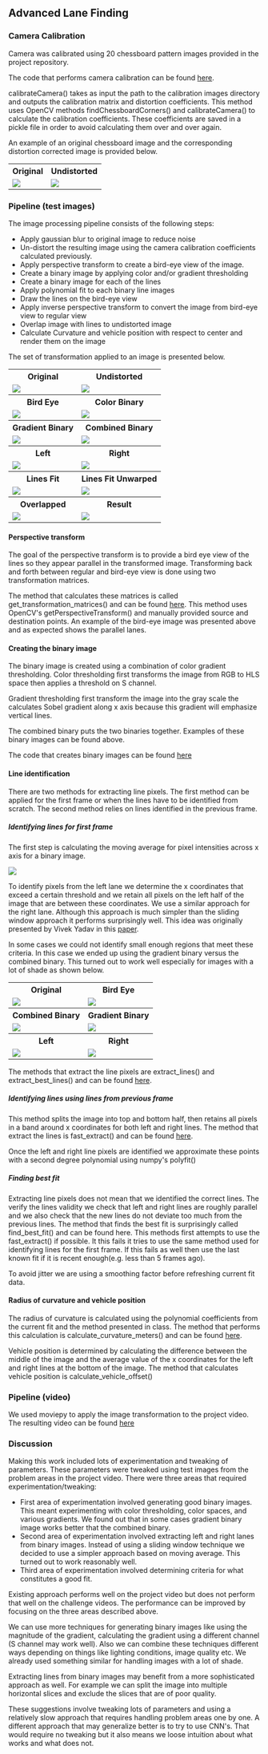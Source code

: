 ## Advanced Lane Finding

### Camera Calibration

Camera was calibrated using 20 chessboard pattern images provided in the project repository.

The code that performs camera calibration can be found [here](./sdc/utils.py).

calibrateCamera() takes as input the path to the calibration images directory and outputs the calibration matrix and distortion coefficients. This method uses OpenCV methods findChessboardCorners() and calibrateCamera() to calculate the calibration coefficients. These coefficients are saved in a pickle file in order to avoid calculating them over and over again.

An example of an original chessboard image and the corresponding distortion corrected image is provided below.

<table>
  <tr>
    <th>Original</th>
    <th>Undistorted</th>
  <tr>
  <tr>
   <td><img src="camera_cal/calibration1.jpg"></td>
   <td><img src="output_images/undistorted_calibration.jpg"></td>
  </tr>
</table>

### Pipeline (test images)

The image processing pipeline consists of the following steps:
* Apply gaussian blur to original image to reduce noise
* Un-distort the resulting image using the camera calibration coefficients calculated previously.
* Apply perspective transform to create a bird-eye view of the image.
* Create a binary image by applying color and/or gradient thresholding
* Create a binary image for each of the lines
* Apply polynomial fit to each binary line images
* Draw the lines on the bird-eye view
* Apply inverse perspective transform to convert the image from bird-eye view to regular view
* Overlap image with lines to undistorted image
* Calculate Curvature and vehicle position with respect to center and render them on the image

The set of transformation applied to an image is presented below.

<table>
  <tr>
    <th>Original</th>
    <th>Undistorted</th>
  <tr>
  <tr>
   <td><img src="output_images/original.jpg"></td>
   <td><img src="output_images/undistorted.jpg"></td>
  </tr>
  <tr>
    <th>Bird Eye</th>
    <th>Color Binary</th>
  <tr>
  <tr>
   <td><img src="output_images/bird_eye.jpg"></td>
   <td><img src="output_images/color_binary.jpg"></td>
  </tr>
  <tr>
    <th>Gradient Binary</th>
    <th>Combined Binary</th>
  <tr>
  <tr>
   <td><img src="output_images/gradient_binary.jpg"></td>
   <td><img src="output_images/combined_binary.jpg"></td>
  </tr>
  <tr>
    <th>Left</th>
    <th>Right</th>
  <tr>
  <tr>
   <td><img src="output_images/left.jpg"></td>
   <td><img src="output_images/right.jpg"></td>
  </tr>
  <tr>
    <th>Lines Fit</th>
    <th>Lines Fit Unwarped</th>
  <tr>
  <tr>
   <td><img src="output_images/bird_eye_lines.jpg"></td>
   <td><img src="output_images/bird_eye_unwraped.jpg"></td>
  </tr>
  <tr>
    <th>Overlapped</th>
    <th>Result</th>
  <tr>
  <tr>
   <td><img src="output_images/overlaped.jpg"></td>
   <td><img src="output_images/result.jpg"></td>
  </tr>
</table>

#### Perspective transform
The goal of the perspective transform is to provide a bird eye view of the lines so they appear parallel in the transformed image. Transforming back and forth between regular and bird-eye view is done using two transformation matrices.

The method that calculates these matrices is called get_transformation_matrices() and can be found [here](./sdc/camera.py). This method uses OpenCV's getPerspectiveTransform() and manually provided source and destination points. An example of the bird-eye image was presented above and as expected shows the parallel lanes.

#### Creating the binary image
The binary image is created using a combination of color gradient thresholding. Color thresholding first transforms the image from RGB to HLS space then applies a threshold on S channel.

Gradient thresholding first transform the image into the gray scale the calculates Sobel gradient along x axis because this gradient will emphasize vertical lines.

The combined binary puts the two binaries together. Examples of these binary images can be found above.

The code that creates binary images can be found [here](./sdc/camera.py)

#### Line identification
There are two methods for extracting line pixels. The first method can be applied for the first frame or when the lines have to be identified from scratch. The second method relies on lines identified in the previous frame.

##### Identifying lines for first frame
The first step is calculating the moving average for pixel intensities across x axis for a binary image.

<img src="output_images/moving_average.jpg">

To identify pixels from the left lane we determine the x coordinates that exceed a certain threshold and we retain all pixels on the left half of the image that are between these coordinates. We use a similar approach for the right lane. Although this approach is much simpler than the sliding window approach it performs surprisingly well. This idea was originally presented by Vivek Yadav in this [paper](https://medium.com/@vivek.yadav/robust-lane-finding-using-advanced-computer-vision-techniques-mid-project-update-540387e95ed3#.h5ihmyh3b).

In some cases we could not identify small enough regions that meet these criteria. In this case we ended up using the gradient binary versus the combined binary. This turned out to work well especially for images with a lot of shade as shown below.

<table>
  <tr>
    <th>Original</th>
    <th>Bird Eye</th>
  <tr>
  <tr>
   <td><img src="output_images/original_shade.jpg"></td>
   <td><img src="output_images/bird_eye_shade.jpg"></td>
  </tr>
  <tr>
    <th>Combined Binary</th>
    <th>Gradient Binary</th>
  <tr>
  <tr>
   <td><img src="output_images/combined_binary_shade.jpg"></td>
   <td><img src="output_images/gradient_binary_shade.jpg"></td>
  </tr>
  <tr>
    <th>Left</th>
    <th>Right</th>
  <tr>
  <tr>
   <td><img src="output_images/left_shade.jpg"></td>
   <td><img src="output_images/right_shade.jpg"></td>
  </tr>
</table>  

The methods that extract the line pixels are extract_lines() and extract_best_lines() and can be found [here](./sdc/line_detector.py).

##### Identifying lines using lines from previous frame
This method splits the image into top and bottom half, then retains all pixels in a band around x coordinates for both left and right lines. The method that extract the lines is fast_extract() and can be found [here](./sdc/line_detector.py).

Once the left and right line pixels are identified we approximate these points with a second degree polynomial using numpy's polyfit()

##### Finding best fit
Extracting line pixels does not mean that we identified the correct lines. The verify the lines validity we check that left and right lines are roughly parallel and we also check that the new lines do not deviate too much from the previous lines. The method that finds the best fit is surprisingly called find_best_fit() and can be found here. This methods first attempts to use the fast_extract() if possible. It this fails it tries to use the same method used for identifying lines for the first frame. If this fails as well then use the last known fit if it is recent enough(e.g. less than 5 frames ago).

To avoid jitter we are using a smoothing factor before refreshing current fit data.

#### Radius of curvature and vehicle position
The radius of curvature is calculated using the polynomial coefficients from the current fit and the method presented in class. The method that performs this calculation is calculate_curvature_meters() and can be found [here](./sdc/line_detector.py).

Vehicle position is determined by calculating the difference between the middle of the image and the average value of the x coordinates for the left and right lines at the bottom of the image. The method that calculates vehicle position is calculate_vehicle_offset()

### Pipeline (video)
We used moviepy to apply the image transformation to the project video. The resulting video can be found [here](https://youtu.be/OV1l5xFHiwQ)

### Discussion
Making this work included lots of experimentation and tweaking of parameters. These parameters were tweaked using test images from the problem areas in the project video. There were three areas that required experimentation/tweaking:
 - First area of experimentation involved generating good binary images. This meant experimenting with color thresholding, color spaces, and various gradients. We found out that in some cases gradient binary image works better that the combined binary.
 - Second area of experimentation involved extracting left and right lanes from binary images. Instead of using a sliding window technique we decided to use a simpler approach based on moving average. This turned out to work reasonably well.
 - Third area of experimentation involved determining criteria for what constitutes a good fit.

Existing approach performs well on the project video but does not perform that well on the challenge videos. The performance can be improved by focusing on the three areas described above.

We can use more techniques for generating binary images like using the magnitude of the gradient, calculating the gradient using a different channel (S channel may work well). Also we can combine these techniques different ways depending on things like lighting conditions, image quality etc. We already used something similar for handling images with a lot of shade.

Extracting lines from binary images may benefit from a more sophisticated approach as well. For example we can split the image into multiple horizontal slices and exclude the slices that are of poor quality.

These suggestions involve tweaking lots of parameters and using a relatively slow approach that requires handling problem areas one by one. A different approach that may generalize better is to try to use CNN's. That would require no tweaking but it also means we loose intuition about what works and what does not.
